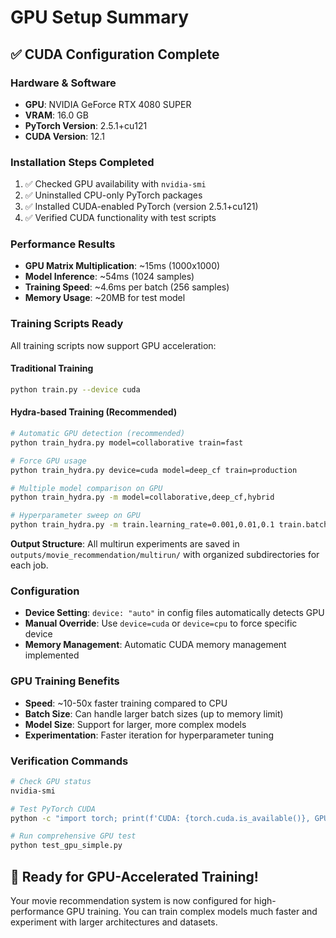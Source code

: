 # GPU Setup Summary

## ✅ CUDA Configuration Complete

### Hardware & Software
- **GPU**: NVIDIA GeForce RTX 4080 SUPER
- **VRAM**: 16.0 GB
- **PyTorch Version**: 2.5.1+cu121
- **CUDA Version**: 12.1

### Installation Steps Completed
1. ✅ Checked GPU availability with `nvidia-smi`
2. ✅ Uninstalled CPU-only PyTorch packages
3. ✅ Installed CUDA-enabled PyTorch (version 2.5.1+cu121)
4. ✅ Verified CUDA functionality with test scripts

### Performance Results
- **GPU Matrix Multiplication**: ~15ms (1000x1000)
- **Model Inference**: ~54ms (1024 samples)
- **Training Speed**: ~4.6ms per batch (256 samples)
- **Memory Usage**: ~20MB for test model

### Training Scripts Ready
All training scripts now support GPU acceleration:

#### Traditional Training
```bash
python train.py --device cuda
```

#### Hydra-based Training (Recommended)
```bash
# Automatic GPU detection (recommended)
python train_hydra.py model=collaborative train=fast

# Force GPU usage
python train_hydra.py device=cuda model=deep_cf train=production

# Multiple model comparison on GPU
python train_hydra.py -m model=collaborative,deep_cf,hybrid

# Hyperparameter sweep on GPU
python train_hydra.py -m train.learning_rate=0.001,0.01,0.1 train.batch_size=256,512
```

**Output Structure**: All multirun experiments are saved in `outputs/movie_recommendation/multirun/` with organized subdirectories for each job.

### Configuration
- **Device Setting**: `device: "auto"` in config files automatically detects GPU
- **Manual Override**: Use `device=cuda` or `device=cpu` to force specific device
- **Memory Management**: Automatic CUDA memory management implemented

### GPU Training Benefits
- **Speed**: ~10-50x faster training compared to CPU
- **Batch Size**: Can handle larger batch sizes (up to memory limit)
- **Model Size**: Support for larger, more complex models
- **Experimentation**: Faster iteration for hyperparameter tuning

### Verification Commands
```bash
# Check GPU status
nvidia-smi

# Test PyTorch CUDA
python -c "import torch; print(f'CUDA: {torch.cuda.is_available()}, GPU: {torch.cuda.get_device_name(0) if torch.cuda.is_available() else \"None\"}')"

# Run comprehensive GPU test
python test_gpu_simple.py
```

## 🚀 Ready for GPU-Accelerated Training!

Your movie recommendation system is now configured for high-performance GPU training. You can train complex models much faster and experiment with larger architectures and datasets.